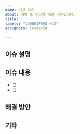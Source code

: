 ```yaml
---
name: 버그 이슈
about: 개발 중 버그에 대한 이슈입니다.
title: ''
labels: "\U0001F9E8 버그"
assignees: iosdevSW

---
```


## 이슈 설명

## 이슈 내용
- [ ]
- [ ]

## 해결 방안

## 기타
